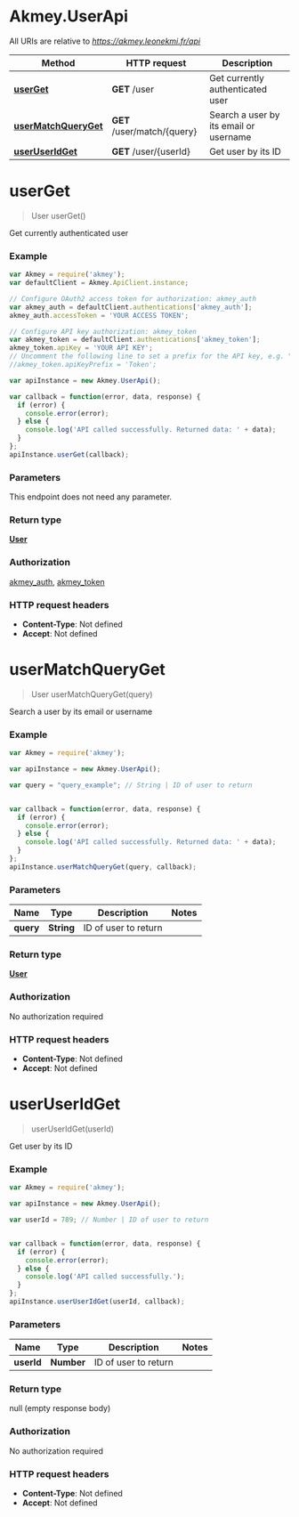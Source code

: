 # Akmey.UserApi

All URIs are relative to *https://akmey.leonekmi.fr/api*

Method | HTTP request | Description
------------- | ------------- | -------------
[**userGet**](UserApi.md#userGet) | **GET** /user | Get currently authenticated user
[**userMatchQueryGet**](UserApi.md#userMatchQueryGet) | **GET** /user/match/{query} | Search a user by its email or username
[**userUserIdGet**](UserApi.md#userUserIdGet) | **GET** /user/{userId} | Get user by its ID


<a name="userGet"></a>
# **userGet**
> User userGet()

Get currently authenticated user

### Example
```javascript
var Akmey = require('akmey');
var defaultClient = Akmey.ApiClient.instance;

// Configure OAuth2 access token for authorization: akmey_auth
var akmey_auth = defaultClient.authentications['akmey_auth'];
akmey_auth.accessToken = 'YOUR ACCESS TOKEN';

// Configure API key authorization: akmey_token
var akmey_token = defaultClient.authentications['akmey_token'];
akmey_token.apiKey = 'YOUR API KEY';
// Uncomment the following line to set a prefix for the API key, e.g. "Token" (defaults to null)
//akmey_token.apiKeyPrefix = 'Token';

var apiInstance = new Akmey.UserApi();

var callback = function(error, data, response) {
  if (error) {
    console.error(error);
  } else {
    console.log('API called successfully. Returned data: ' + data);
  }
};
apiInstance.userGet(callback);
```

### Parameters
This endpoint does not need any parameter.

### Return type

[**User**](User.md)

### Authorization

[akmey_auth](../README.md#akmey_auth), [akmey_token](../README.md#akmey_token)

### HTTP request headers

 - **Content-Type**: Not defined
 - **Accept**: Not defined

<a name="userMatchQueryGet"></a>
# **userMatchQueryGet**
> User userMatchQueryGet(query)

Search a user by its email or username

### Example
```javascript
var Akmey = require('akmey');

var apiInstance = new Akmey.UserApi();

var query = "query_example"; // String | ID of user to return


var callback = function(error, data, response) {
  if (error) {
    console.error(error);
  } else {
    console.log('API called successfully. Returned data: ' + data);
  }
};
apiInstance.userMatchQueryGet(query, callback);
```

### Parameters

Name | Type | Description  | Notes
------------- | ------------- | ------------- | -------------
 **query** | **String**| ID of user to return | 

### Return type

[**User**](User.md)

### Authorization

No authorization required

### HTTP request headers

 - **Content-Type**: Not defined
 - **Accept**: Not defined

<a name="userUserIdGet"></a>
# **userUserIdGet**
> userUserIdGet(userId)

Get user by its ID

### Example
```javascript
var Akmey = require('akmey');

var apiInstance = new Akmey.UserApi();

var userId = 789; // Number | ID of user to return


var callback = function(error, data, response) {
  if (error) {
    console.error(error);
  } else {
    console.log('API called successfully.');
  }
};
apiInstance.userUserIdGet(userId, callback);
```

### Parameters

Name | Type | Description  | Notes
------------- | ------------- | ------------- | -------------
 **userId** | **Number**| ID of user to return | 

### Return type

null (empty response body)

### Authorization

No authorization required

### HTTP request headers

 - **Content-Type**: Not defined
 - **Accept**: Not defined

